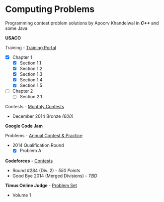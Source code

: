 Computing Problems
========================
Programming contest problem solutions by Apoorv Khandelwal in **_*C++*_** and some Java

**USACO**

Training - [Training Portal](http://train.usaco.org)
  - [x] Chapter 1
  	- [x] Section 1.1
  	- [x] Section 1.2
  	- [x] Section 1.3
  	- [x] Section 1.4
  	- [x] Section 1.5
  - [ ] Chapter 2
  	- [ ] Section 2.1

Contests - [Monthly Contests](http://www.usaco.org/index.php?page=contests)
  - December 2014 Bronze *(600)*

**Google Code Jam**

Problems - [Annual Contest & Practice](https://code.google.com/codejam/contests.html)
  - 2014 Qualification Round
  	- [x] Problem A

**Codeforces** - [Contests](http://codeforces.com/contests)
  - Round #284 (Div. 2) - *550 Points*
  - Good Bye 2014 (Merged Divisions) - *TBD*

**Timus Online Judge** - [Problem Set](http://acm.timus.ru/problemset.aspx?locale=en)
  - Volume 1
